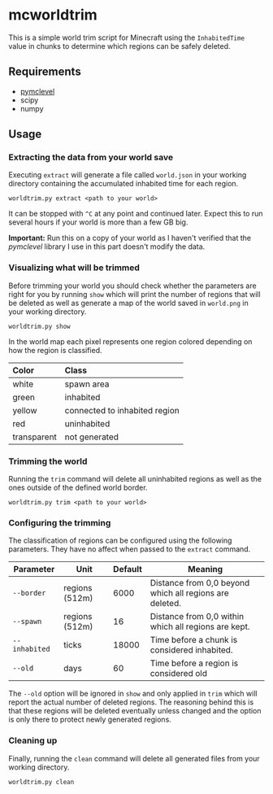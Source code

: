 mcworldtrim
===========

This is a simple world trim script for Minecraft using the `InhabitedTime`
value in chunks to determine which regions can be safely deleted.

## Requirements

* [pymclevel](https://github.com/mcedit/pymclevel)
* scipy
* numpy

## Usage

### Extracting the data from your world save

Executing `extract` will generate a file called `world.json` in your working directory containing the accumulated inhabited time for each region.

```
worldtrim.py extract <path to your world>
```

It can be stopped with `^C` at any point and continued later. Expect this to run several hours if your world is more than a few GB big.

**Important:** Run this on a copy of your world as I haven't verified that the *pymclevel* library I use in this part doesn't modify the data.

### Visualizing what will be trimmed

Before trimming your world you should check whether the parameters are right for you by running `show` which will print the number of regions that will be deleted as well as generate a map of the world saved in `world.png` in your working directory.

```
worldtrim.py show
```

In the world map each pixel represents one region colored depending on how the region is classified.

Color  | Class
:----- | :---------
white  | spawn area
green  | inhabited
yellow | connected to inhabited region
red    | uninhabited
transparent | not generated

### Trimming the world

Running the `trim` command will delete all uninhabited regions as well as the ones outside of the defined world border.

```
worldtrim.py trim <path to your world>
```

### Configuring the trimming

The classification of regions can be configured using the following parameters.
They have no affect when passed to the `extract` command.

Parameter | Unit | Default | Meaning
--------- | ---- | ------- | -------
`--border` | regions (512m) | 6000 | Distance from 0,0 beyond which all regions are deleted.
`--spawn` | regions (512m) | 16 | Distance from 0,0 within which all regions are kept.
`--inhabited` | ticks | 18000 | Time before a chunk is considered inhabited.
`--old` | days | 60 | Time before a region is considered old

The `--old` option will be ignored in `show` and only applied in `trim` which will report the actual number of deleted regions.
The reasoning behind this is that these regions will be deleted eventually unless changed and the option is only there to protect newly generated regions.

### Cleaning up

Finally, running the `clean` command will delete all generated files from your working directory.

```
worldtrim.py clean
```
